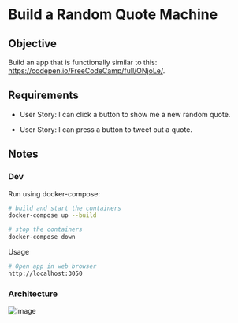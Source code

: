 # Build a Random Quote Machine

## Objective

Build an app that is functionally similar to this: https://codepen.io/FreeCodeCamp/full/ONjoLe/.

## Requirements

* User Story: I can click a button to show me a new random quote.

* User Story: I can press a button to tweet out a quote.

## Notes

### Dev

Run using docker-compose:
```bash
# build and start the containers
docker-compose up --build

# stop the containers
docker-compose down
```

Usage
```bash
# Open app in web browser
http://localhost:3050
```

### Architecture
![image](https://user-images.githubusercontent.com/20388583/112771338-53c54d00-8ff9-11eb-9e1a-dd8f2f34debf.png)